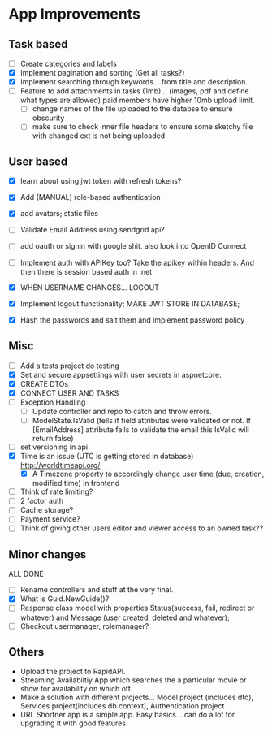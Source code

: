 # App Improvements

## Task based
- [ ] Create categories and labels
- [x] Implement pagination and sorting (Get all tasks?)
- [x] Implement searching through keywords... from title and description.
- [ ] Feature to add attachments in tasks (1mb)... (images, pdf and define what types are allowed) paid members have higher 10mb upload limit.
    - [ ] change names of the file uploaded to the databse to ensure obscurity
    - [ ] make sure to check inner file headers to ensure some sketchy file with changed ext is not being uploaded

## User based
- [x] learn about using jwt token with refresh tokens?
- [x] Add (MANUAL) role-based authentication
- [x] add avatars; static files
- [ ] Validate Email Address using sendgrid api?

- [ ] add oauth or signin with google shit. also look into OpenID Connect
- [ ] Implement auth with APIKey too? Take the apikey within headers. And then there is session based auth in .net
- [x] WHEN USERNAME CHANGES... LOGOUT
- [x] Implement logout functionality; MAKE JWT STORE IN DATABASE;
- [x] Hash the passwords and salt them and implement password policy

## Misc
- [ ] Add a tests project do testing
- [x] Set and secure appsettings with user secrets in aspnetcore.
- [x] CREATE DTOs
- [x] CONNECT USER AND TASKS
- [ ] Exception Handling
    - [ ] Update controller and repo to catch and throw errors.
    - [ ] ModelState.IsValid (tells if field attributes were validated or not. If [EmailAddress] attribute fails to validate the email this IsValid will return false)
- [ ] set versioning in api
- [x] Time is an issue (UTC is getting stored in database) http://worldtimeapi.org/
    - [x] A Timezone property to accordingly change user time (due, creation, modified time) in frontend

- [ ] Think of rate limiting?
- [ ] 2 factor auth
- [ ] Cache storage?
- [ ] Payment service?
- [ ] Think of giving other users editor and viewer access to an owned task??

## Minor changes
ALL DONE
- [ ] Rename controllers and stuff at the very final.
- [x] What is  Guid.NewGuide()?
- [ ] Response class model with properties Status(success, fail, redirect or whatever) and Message (user created, deleted and whatever);
- [ ] Checkout usermanager, rolemanager?

## Others
- Upload the project to RapidAPI.
- Streaming Availabiltiy App which searches the a particular movie or show for availability on which ott.
- Make a solution with different projects... Model project (includes dto), Services project(includes db context), Authentication project 
- URL Shortner app is a simple app. Easy basics... can do a lot for upgrading it with good features.